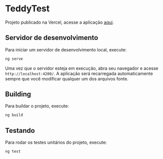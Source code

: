# TeddyTest

Projeto publicado na Vercel, acesse a aplicação [aqui](https://teddy-test-six.vercel.app/login).

## Servidor de desenvolvimento

Para iniciar um servidor de desenvolvimento local, execute:

```bash
ng serve
```

Uma vez que o servidor esteja em execução, abra seu navegador e acesse `http://localhost:4200/`. A aplicação será recarregada automaticamente sempre que você modificar qualquer um dos arquivos fonte.

## Building

Para buildar o projeto, execute:

```bash
ng build
```

## Testando

Para rodar os testes unitários do projeto, execute:

```bash
ng test
```
